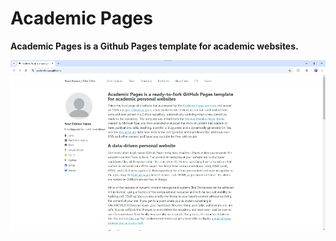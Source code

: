 # Academic Pages
**Academic Pages is a Github Pages template for academic websites.**

![Academic Pages template example](images/homepage.png "Academic Pages template example")

